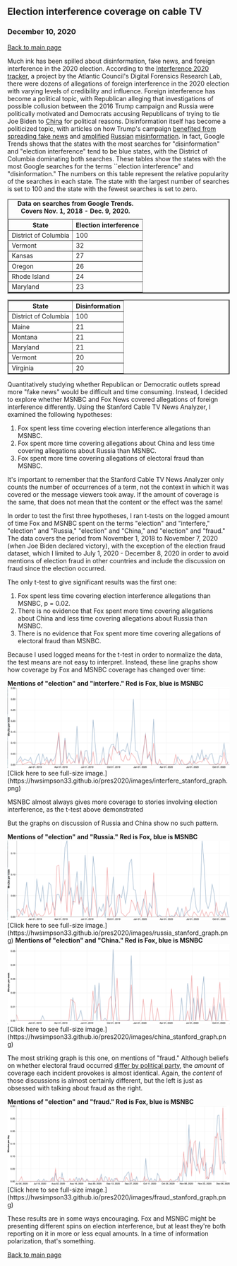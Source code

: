 ## Election interference coverage on cable TV 
### December 10, 2020

[Back to main page](https://hwsimpson33.github.io/pres2020/)

Much ink has been spilled about disinformation, fake news, and foreign interference in the 2020 election. According to the [Interference 2020 tracker](https://interference2020.org/), a project by the Atlantic Council's Digital Forensics Research Lab, there were dozens of allegations of foreign interference in the 2020 election with varying levels of credibility and influence. Foreign interference has become a political topic, with Republican alleging that investigations of possible collusion between the 2016 Trump campaign and Russia were politically motivated and Democrats accusing Republicans of trying to tie Joe Biden to [China](https://www.politico.com/news/2020/09/01/trump-says-china-supporting-biden-407054) for political reasons. Disinformation itself has become a politicized topic, with articles on how Trump's campaign [benefited from spreading fake news](https://www.theguardian.com/us-news/2020/nov/10/donald-trump-us-election-misinformation-media) and [amplified](https://www.nbcnews.com/politics/2020-election/russians-have-no-need-spread-misinformation-trump-his-allies-are-n1246653) [Russian](https://www.washingtonpost.com/lifestyle/media/trump-doesnt-need-russian-trolls-to-spread-disinformation-the-mainstream-media-does-it-for-him/2020/10/06/9612d602-07da-11eb-9be6-cf25fb429f1a_story.html) [misinformation](https://www.cnn.com/2020/08/17/politics/trump-retweets-known-russian-disinformation-biden-derkach/index.html). In fact, Google Trends shows that the states with the most searches for "disinformation" and "election interference" tend to be blue states, with the District of Columbia dominating both searches. These tables show the states with the most Google searches for the terms ``election interference" and "disinformation." The numbers on this table represent the relative popularity of the searches in each state. The state with the largest number of searches is set to 100 and the state with the fewest searches is set to zero.

<table style="border-collapse:collapse;" class=table_7838 border=2>
<caption><b>Data on searches from Google Trends. Covers Nov. 1, 2018 - Dec. 9, 2020.</b></caption>
<thead>
<tr>
  <th id="tableHTML_header_1">State</th>
  <th id="tableHTML_header_2">Election interference</th>
</tr>
</thead>
<tbody>
<tr>
  <td id="tableHTML_column_1">District of Columbia</td>
  <td id="tableHTML_column_2">100</td>
</tr>
<tr>
  <td id="tableHTML_column_1">Vermont</td>
  <td id="tableHTML_column_2">32</td>
</tr>
<tr>
  <td id="tableHTML_column_1">Kansas</td>
  <td id="tableHTML_column_2">27</td>
</tr>
<tr>
  <td id="tableHTML_column_1">Oregon</td>
  <td id="tableHTML_column_2">26</td>
</tr>
<tr>
  <td id="tableHTML_column_1">Rhode Island</td>
  <td id="tableHTML_column_2">24</td>
</tr>
<tr>
  <td id="tableHTML_column_1">Maryland</td>
  <td id="tableHTML_column_2">23</td>
</tr>
</tbody>
</table>

<table style="border-collapse:collapse;" class=table_6071 border=2>
<thead>
<tr>
  <th id="tableHTML_header_1">State</th>
  <th id="tableHTML_header_2">Disinformation</th>
</tr>
</thead>
<tbody>
<tr>
  <td id="tableHTML_column_1">District of Columbia</td>
  <td id="tableHTML_column_2">100</td>
</tr>
<tr>
  <td id="tableHTML_column_1">Maine</td>
  <td id="tableHTML_column_2">21</td>
</tr>
<tr>
  <td id="tableHTML_column_1">Montana</td>
  <td id="tableHTML_column_2">21</td>
</tr>
<tr>
  <td id="tableHTML_column_1">Maryland</td>
  <td id="tableHTML_column_2">21</td>
</tr>
<tr>
  <td id="tableHTML_column_1">Vermont</td>
  <td id="tableHTML_column_2">20</td>
</tr>
<tr>
  <td id="tableHTML_column_1">Virginia</td>
  <td id="tableHTML_column_2">20</td>
</tr>
</tbody>
</table>

Quantitatively studying whether Republican or Democratic outlets spread more "fake news" would be difficult and time consuming. Instead, I decided to explore whether MSNBC and Fox News covered allegations of foreign interference differently. Using the Stanford Cable TV News Analyzer, I examined the following hypotheses: 

1. Fox spent less time covering election interference allegations than MSNBC.
2. Fox spent more time covering allegations about China and less time covering allegations about Russia than MSNBC.
3. Fox spent more time covering allegations of electoral fraud than MSNBC.

It's important to remember that the Stanford Cable TV News Analyzer only counts the number of occurrences of a term, not the context in which it was covered or the message viewers took away. If the amount of coverage is the same, that does not mean that the content or the effect was the same!

In order to test the first three hypotheses, I ran t-tests on the logged amount of time Fox and MSNBC spent on the terms "election" and "interfere," "election" and "Russia," "election" and "China," and "election" and "fraud." The data covers the period from November 1, 2018 to November 7, 2020 (when Joe Biden declared victory), with the exception of the election fraud dataset, which I limited to July 1, 2020 - December 8, 2020 in order to avoid mentions of election fraud in other countries and include the discussion on fraud since the election occurred.

The only t-test to give significant results was the first one:

1. Fox spent less time covering election interference allegations than MSNBC, p = 0.02.
2. There is no evidence that Fox spent more time covering allegations about China and less time covering allegations about Russia than MSNBC. 
3. There is no evidence that Fox spent more time covering allegations of electoral fraud than MSNBC.

Because I used logged means for the t-test in order to normalize the data, the test means are not easy to interpret. Instead, these line graphs show how coverage by Fox and MSNBC coverage has changed over time:

<caption><b>Mentions of "election" and "interfere." Red is Fox, blue is MSNBC </b></caption>
<img src = "../images/interfere_stanford_graph.png">
[Click here to see full-size image.](https://hwsimpson33.github.io/pres2020/images/interfere_stanford_graph.png)

MSNBC almost always gives more coverage to stories involving election interference, as the t-test above demonstrated

But the graphs on discussion of Russia and China show no such pattern.

<caption><b>Mentions of "election" and "Russia." Red is Fox, blue is MSNBC </b></caption>
<img src = "../images/russia_stanford_graph.png">
[Click here to see full-size image.](https://hwsimpson33.github.io/pres2020/images/russia_stanford_graph.png)

<caption><b>Mentions of "election" and "China." Red is Fox, blue is MSNBC </b></caption>
<img src = "../images/china_stanford_graph.png">
[Click here to see full-size image.](https://hwsimpson33.github.io/pres2020/images/china_stanford_graph.png)

The most striking graph is this one, on mentions of "fraud." Although beliefs on whether electoral fraud occurred [differ by political party](https://morningconsult.com/form/tracking-voter-trust-in-elections/), the _amount_ of coverage each incident provokes is almost identical. Again, the _content_ of those discussions is almost certainly different, but the left is just as obsessed with talking about fraud as the right.

<caption><b>Mentions of "election" and "fraud." Red is Fox, blue is MSNBC </b></caption>
<img src = "../images/fraud_stanford_graph.png">
[Click here to see full-size image.](https://hwsimpson33.github.io/pres2020/images/fraud_stanford_graph.png)

These results are in some ways encouraging. Fox and MSNBC might be presenting different spins on election interference, but at least they're both reporting on it in more or less equal amounts. In a time of information polarization, that's something. 

[Back to main page](https://hwsimpson33.github.io/pres2020/)


